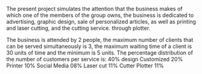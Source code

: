 

The present project simulates the attention that the business makes of which one of the members of the group owns, the business is dedicated to advertising, graphic design, sale of personalized articles, as well as printing and laser cutting, and the cutting service. through plotter.

The business is attended by 2 people, the maximum number of clients that can be served simultaneously is 3, the maximum waiting time of a client is 30 units of time and the minimum is 5 units.
The percentage distribution of the number of customers per service is:
40% design
Customized 20%
Printer 10%
Social Media 08%
Laser cut 11%
Cutter Plotter 11%
